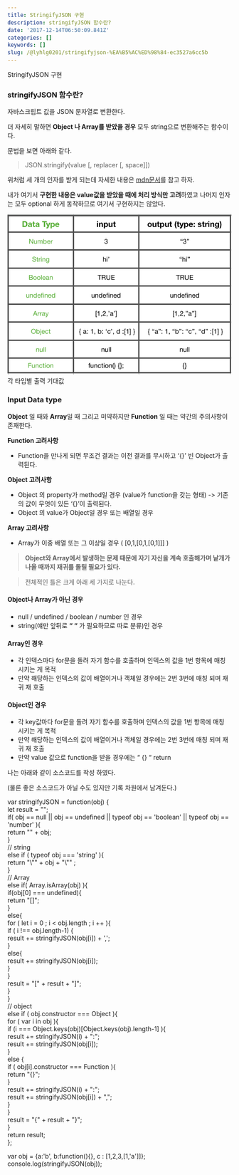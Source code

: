 ```yaml
---
title: StringifyJSON 구현
description: stringifyJSON 함수란?
date: '2017-12-14T06:50:09.841Z'
categories: []
keywords: []
slug: /@lyhlg0201/stringifyjson-%EA%B5%AC%ED%98%84-ec3527a6cc5b
---
```


StringifyJSON 구현

### stringifyJSON 함수란?

자바스크립트 값을 JSON 문자열로 변환한다.

더 자세히 말하면 **Object 나 Array를 받았을 경우** 모두 string으로 변환해주는 함수이다.

문법을 보면 아래와 같다.

> JSON.stringify(value \[, replacer \[, space\]\])

위처럼 세 개의 인자를 받게 되는데 자세한 내용은 [mdn문서](https://developer.mozilla.org/ko/docs/Web/JavaScript/Reference/Global_Objects/JSON/stringify)를 참고 하자.

내가 여기서 **구현한 내용은 value값을 받았을 때에 처리 방식만 고려**하였고 나머지 인자는 모두 optional 하게 동작하므로 여기서 구현하지는 않았다.

![각 타입별 출력 기대값](img/1__G__c7D__kKDApZyqM7__TkwAA.png)
각 타입별 출력 기대값

### Input Data type

**Object** 일 때와 **Array**일 때 그리고 미약하지만 **Function** 일 때는 약간의 주의사항이 존재한다.

**Function 고려사항**

*   Function을 만나게 되면 무조건 결과는 이전 결과를 무시하고 ‘{}’ 빈 Object가 출력된다.

**Object 고려사항**

*   Object 의 property가 method일 경우 (value가 function을 갖는 형태) -> 기존의 값이 무엇이 있든 ‘{}’이 출력된다.
*   Object 의 value가 Object일 경우 또는 배열일 경우

**Array 고려사항**

*   Array가 이중 배열 또는 그 이상일 경우 ( \[0,1,\[0,1,\[0,1\]\]\] )

> **Object와 Array에서 발생하는 문제 때문에 자기 자신을 계속 호출해가며 낱개가 나올 때까지 재귀를 돌릴 필요가 있다.**

> 전체적인 틀은 크게 아래 세 가지로 나눈다.

#### Object나 Array가 아닌 경우

*   null / undefined / boolean / number 인 경우
*   string(얘만 앞뒤로 **“ “** 가 필요하므로 따로 분류)인 경우

#### Array인 경우

*   각 인덱스마다 for문을 돌려 자기 함수를 호출하며 인덱스의 값을 1번 항목에 매칭 시키는 게 목적
*   만약 해당하는 인덱스의 값이 배열이거나 객체일 경우에는 2번 3번에 매칭 되며 재귀 재 호출

#### Object인 경우

*   각 key값마다 for문을 돌려 자기 함수를 호출하며 인덱스의 값을 1번 항목에 매칭 시키는 게 목적
*   만약 해당하는 인덱스의 값이 배열이거나 객체일 경우에는 2번 3번에 매칭 되며 재귀 재 호출
*   만약 value 값으로 function을 받을 경우에는 “ {} “ return

나는 아래와 같이 소스코드를 작성 하였다.

(물론 좋은 소스코드가 아닐 수도 있지만 기록 차원에서 남겨둔다.)

var stringifyJSON = function(obj) {  
  let result = "";  
  if( obj == null || obj == undefined || typeof obj == 'boolean' || typeof obj == 'number' ){  
    return  "" + obj;  
  }  
  // string  
  else if ( typeof obj === 'string' ){  
    return  "\\"" + obj + "\\"" ;  
  }  
  // Array  
  else if( Array.isArray(obj) ){  
    if(obj\[0\] === undefined){  
      return "\[\]";  
    }  
    else{  
      for ( let i = 0 ; i < obj.length ; i ++ ){  
        if ( i !== obj.length-1) {  
          result += stringifyJSON(obj\[i\]) + ',';  
        }  
        else{  
          result += stringifyJSON(obj\[i\]);  
        }  
      }  
      result =  "\[" + result + "\]";  
    }  
  }  
  // object  
  else if ( obj.constructor === Object ){  
    for ( var i in obj ){  
      if (i === Object.keys(obj)\[Object.keys(obj).length-1\] ){  
        result += stringifyJSON(i) + ":";  
        result += stringifyJSON(obj\[i\]);  
      }  
      else {  
        if ( obj\[i\].constructor === Function ){  
          return "{}";  
        }  
        result += stringifyJSON(i) + ":";  
        result += stringifyJSON(obj\[i\]) + ",";  
      }  
    }  
    result = "{" + result + "}";  
  }  
return result;  
};

var obj = {a:'b', b:function(){}, c : \[1,2,3,\[1,'a'\]\]};  
console.log(stringifyJSON(obj));